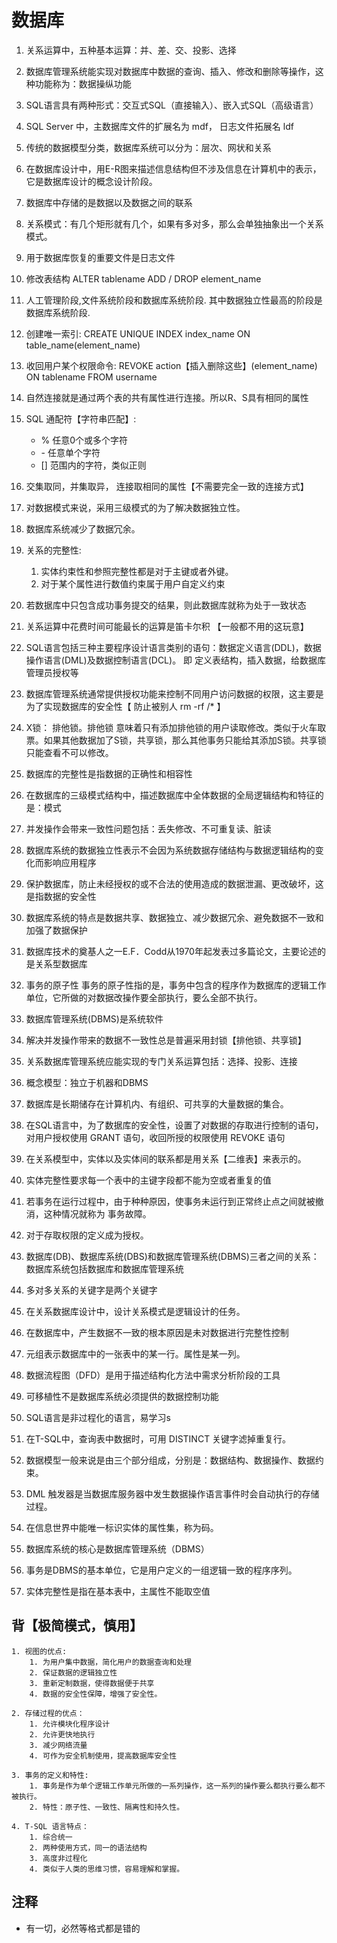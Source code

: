 # 数据库

1. 关系运算中，五种基本运算：并、差、交、投影、选择

2. 数据库管理系统能实现对数据库中数据的查询、插入、修改和删除等操作，这种功能称为：数据操纵功能

3. SQL语言具有两种形式：交互式SQL（直接输入）、嵌入式SQL（高级语言）

4. SQL Server 中，主数据库文件的扩展名为 mdf， 日志文件拓展名 ldf

5. 传统的数据模型分类，数据库系统可以分为：层次、网状和关系

6. 在数据库设计中，用E-R图来描述信息结构但不涉及信息在计算机中的表示，它是数据库设计的概念设计阶段。

7. 数据库中存储的是数据以及数据之间的联系

8. 关系模式：有几个矩形就有几个，如果有多对多，那么会单独抽象出一个关系模式。

9. 用于数据库恢复的重要文件是日志文件

10. 修改表结构 ALTER tablename ADD / DROP element_name

11. 人工管理阶段,文件系统阶段和数据库系统阶段. 其中数据独立性最高的阶段是 数据库系统阶段.

12. 创建唯一索引: CREATE UNIQUE INDEX index_name ON table_name(element_name)

13. 收回用户某个权限命令: REVOKE action【插入删除这些】(element_name) ON tablename FROM username

14. 自然连接就是通过两个表的共有属性进行连接。所以R、S具有相同的属性

15. SQL 通配符【字符串匹配】:
    * % 任意0个或多个字符
    * \- 任意单个字符
    * [] 范围内的字符，类似正则

16. 交集取同，并集取异， 连接取相同的属性【不需要完全一致的连接方式】

17. 对数据模式来说，采用三级模式的为了解决数据独立性。

18. 数据库系统减少了数据冗余。

19. 关系的完整性:
    1. 实体约束性和参照完整性都是对于主键或者外键。
    2. 对于某个属性进行数值约束属于用户自定义约束

20. 若数据库中只包含成功事务提交的结果，则此数据库就称为处于一致状态

21. 关系运算中花费时间可能最长的运算是笛卡尔积 【一般都不用的这玩意】

22. SQL语言包括三种主要程序设计语言类别的语句：数据定义语言(DDL)，数据操作语言(DML)及数据控制语言(DCL)。 即 定义表结构，插入数据，给数据库管理员授权等

23. 数据库管理系统通常提供授权功能来控制不同用户访问数据的权限，这主要是为了实现数据库的安全性【 防止被别人 rm -rf /* 】

24. X锁： 排他锁。排他锁 意味着只有添加排他锁的用户读取修改。类似于火车取票。如果其他数据加了S锁，共享锁，那么其他事务只能给其添加S锁。共享锁只能查看不可以修改。

25. 数据库的完整性是指数据的正确性和相容性

26. 在数据库的三级模式结构中，描述数据库中全体数据的全局逻辑结构和特征的是：模式

27. 并发操作会带来一致性问题包括：丢失修改、不可重复读、脏读

28. 数据库系统的数据独立性表示不会因为系统数据存储结构与数据逻辑结构的变化而影响应用程序

29. 保护数据库，防止未经授权的或不合法的使用造成的数据泄漏、更改破坏，这是指数据的安全性

30. 数据库系统的特点是数据共享、数据独立、减少数据冗余、避免数据不一致和加强了数据保护

31. 数据库技术的奠基人之一E.F．Codd从1970年起发表过多篇论文，主要论述的是关系型数据库

32. 事务的原子性 事务的原子性指的是，事务中包含的程序作为数据库的逻辑工作单位，它所做的对数据改操作要全部执行，要么全部不执行。

33. 数据库管理系统(DBMS)是系统软件

34. 解决并发操作带来的数据不一致性总是普遍采用封锁【排他锁、共享锁】

35. 关系数据库管理系统应能实现的专门关系运算包括：选择、投影、连接

36. 概念模型：独立于机器和DBMS

37. 数据库是长期储存在计算机内、有组织、可共享的大量数据的集合。

38. 在SQL语言中，为了数据库的安全性，设置了对数据的存取进行控制的语句，对用户授权使用 GRANT 语句，收回所授的权限使用 REVOKE 语句

39. 在关系模型中，实体以及实体间的联系都是用关系【二维表】来表示的。

40. 实体完整性要求每一个表中的主键字段都不能为空或者重复的值

41. 若事务在运行过程中，由于种种原因，使事务未运行到正常终止点之间就被撤消，这种情况就称为 事务故障。

42. 对于存取权限的定义成为授权。

43. 数据库(DB)、数据库系统(DBS)和数据库管理系统(DBMS)三者之间的关系：数据库系统包括数据库和数据库管理系统

44. 多对多关系的关键字是两个关键字

45. 在关系数据库设计中，设计关系模式是逻辑设计的任务。

46. 在数据库中，产生数据不一致的根本原因是未对数据进行完整性控制

47. 元组表示数据库中的一张表中的某一行。属性是某一列。

48. 数据流程图（DFD）是用于描述结构化方法中需求分析阶段的工具

49. 可移植性不是数据库系统必须提供的数据控制功能

50. SQL语言是非过程化的语言，易学习s

51. 在T-SQL中，查询表中数据时，可用 DISTINCT 关键字滤掉重复行。

52. 数据模型一般来说是由三个部分组成，分别是：数据结构、数据操作、数据约束。

53. DML 触发器是当数据库服务器中发生数据操作语言事件时会自动执行的存储过程。

54. 在信息世界中能唯一标识实体的属性集，称为码。

55. 数据库系统的核心是数据库管理系统（DBMS）

56. 事务是DBMS的基本单位，它是用户定义的一组逻辑一致的程序序列。

57. 实体完整性是指在基本表中，主属性不能取空值

## 背【极简模式，慎用】

    1. 视图的优点:
        1. 为用户集中数据，简化用户的数据查询和处理
        2. 保证数据的逻辑独立性
        3. 重新定制数据，使得数据便于共享
        4. 数据的安全性保障，增强了安全性。
    
    2. 存储过程的优点：
        1. 允许模块化程序设计
        2. 允许更快地执行
        3. 减少网络流量
        4. 可作为安全机制使用，提高数据库安全性
    
    3. 事务的定义和特性:
        1. 事务是作为单个逻辑工作单元所做的一系列操作，这一系列的操作要么都执行要么都不被执行。
        2. 特性：原子性、一致性、隔离性和持久性。
    
    4. T-SQL 语言特点：
        1. 综合统一
        2. 两种使用方式，同一的语法结构
        3. 高度非过程化
        4. 类似于人类的思维习惯，容易理解和掌握。

## 注释

* 有一切，必然等格式都是错的
